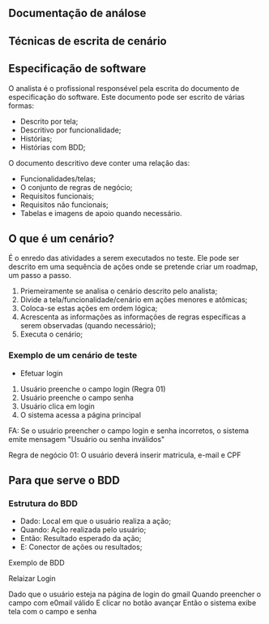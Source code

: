 ## Documentação de análose 
## Técnicas de escrita de cenário 


## Especificação de software 

O analista é o profissional responsével pela escrita do documento de especificação do software. Este documento pode ser escrito de várias formas:

- Descrito por tela;
- Descritivo por funcionalidade;
- Histórias;
- Histórias com BDD;

O documento descritivo deve conter uma relação das:

- Funcionalidades/telas;
- O conjunto de regras de negócio;
- Requisitos funcionais;
- Requisitos não funcionais;
- Tabelas e imagens de apoio quando necessário.

## O que é um cenário?

É o enredo das atividades a serem executados no teste. Ele pode ser descrito em uma sequência de ações onde se pretende criar um roadmap, um passo a passo.

1. Priemeiramente se analisa o cenário descrito pelo analista;
2. Divide a tela/funcionalidade/cenário em ações menores e atômicas;
3. Coloca-se estas ações em ordem lógica;
4. Acrescenta as informações as informações de regras específicas a serem observadas (quando necessário);
5. Executa o cenário; 

### Exemplo de um cenário de teste 

- Efetuar login 

1. Usuário preenche o campo login (Regra 01)
2. Usuário preenche o campo senha 
3. Usuário clica em login
4. O sistema acessa a página principal 

FA: Se o usuário preencher o campo login e senha incorretos, o sistema emite mensagem "Usuário ou senha inválidos"

Regra de negócio 01: O usuário deverá inserir matricula, e-mail e CPF



## Para que serve o BDD 




### Estrutura do BDD 
- Dado: Local em que o usuário realiza a ação;
- Quando: Ação realizada pelo usuário;
- Então: Resultado esperado da ação;
- E: Conector de ações ou resultados;

Exemplo de BDD 

Relaizar Login 

  Dado que o usuário esteja na página de login do gmail
  Quando preencher o campo com e0mail válido
  E clicar no botão avançar 
  Então o sistema exibe tela com o campo e senha 





